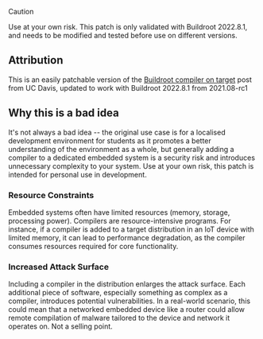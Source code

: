 > [!CAUTION]
> Use at your own risk. This patch is only validated with Buildroot 2022.8.1, and needs to be modified and tested before use on different versions.

## Attribution
This is an easily patchable version of the [Buildroot compiler on target](https://luplab.cs.ucdavis.edu/2022/01/06/buildroot-and-compiler-on-target.html) post from UC Davis, updated to work with Buildroot 2022.8.1 from 2021.08-rc1

## Why this is a bad idea
It's not always a bad idea -- the original use case is for a localised development environment for students as it promotes a better understanding of the environment as a whole,
but generally adding a compiler to a dedicated embedded system is a security risk and introduces unnecessary complexity to your system. Use at your own risk, this patch is intended for personal use in development. 
### Resource Constraints
Embedded systems often have limited resources (memory, storage, processing power). Compilers are resource-intensive programs. For instance, if a compiler is added to a target distribution in an IoT device with limited memory, it can lead to performance degradation, as the compiler consumes resources required for core functionality.
### Increased Attack Surface
Including a compiler in the distribution enlarges the attack surface. Each additional piece of software, especially something as complex as a compiler, introduces potential vulnerabilities. In a real-world scenario, this could mean that a networked embedded device like a router could allow remote compilation of malware tailored to the device and network it operates on. Not a selling point.

